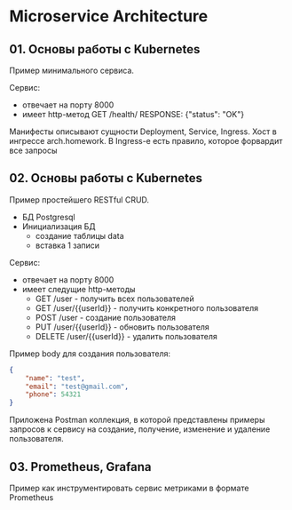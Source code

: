 # Microservice Architecture

## 01. Основы работы с Kubernetes

Пример минимального сервиса.

Сервис:

- отвечает на порту 8000
- имеет http-метод GET /health/ RESPONSE: {"status": "OK"}

Манифесты описывают сущности Deployment, Service, Ingress. Хост в ингрессе arch.homework. В Ingress-е есть правило, которое форвардит все запросы

## 02. Основы работы с Kubernetes

Пример простейшего RESTful CRUD.

- БД Postgresql
- Инициализация БД
  - создание таблицы data
  - вставка 1 записи

Сервис:

- отвечает на порту 8000
- имеет следущие http-методы 
  - GET /user - получить всех пользователей
  - GET /user/{{userId}} - получить конкретного пользователя
  - POST /user - создание пользователя
  - PUT /user/{{userId}} - обновить пользователя
  - DELETE /user/{{userId}} - удалить пользователя

Пример body для создания пользователя:

```json
{
    "name": "test",
    "email": "test@gmail.com",
    "phone": 54321
}
```

Приложена Postman коллекция, в которой представлены примеры запросов к сервису на создание, получение, изменение и удаление пользователя.

## 03. Prometheus, Grafana

Пример как инструментировать сервис метриками в формате Prometheus
